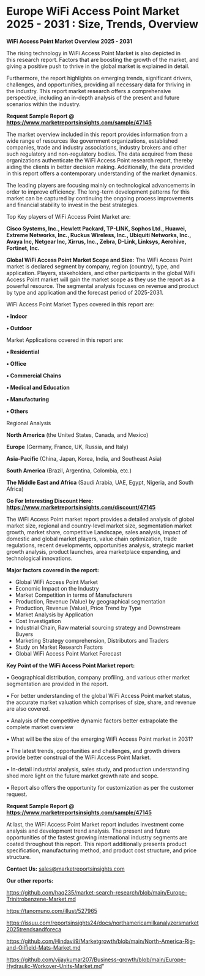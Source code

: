 # Europe WiFi Access Point Market 2025 - 2031 : Size, Trends, Overview

<Strong> WiFi Access Point Market Overview 2025 - 2031</strong>

The rising technology in WiFi Access Point Market is also depicted in this research report. Factors that are boosting the growth of the market, and giving a positive push to thrive in the global market is explained in detail.

Furthermore, the report highlights on emerging trends, significant drivers, challenges, and opportunities, providing all necessary data for thriving in the industry. This report market research offers a comprehensive perspective, including an in-depth analysis of the present and future scenarios within the industry.

<strong>Request Sample Report @ <a href=https://www.marketreportsinsights.com/sample/47145>https://www.marketreportsinsights.com/sample/47145</a></strong>

The market overview included in this report provides information from a wide range of resources like government organizations, established companies, trade and industry associations, industry brokers and other such regulatory and non-regulatory bodies. The data acquired from these organizations authenticate the WiFi Access Point research report, thereby aiding the clients in better decision making. Additionally, the data provided in this report offers a contemporary understanding of the market dynamics.

The leading players are focusing mainly on technological advancements in order to improve efficiency. The long-term development patterns for this market can be captured by continuing the ongoing process improvements and financial stability to invest in the best strategies.

Top Key players of WiFi Access Point Market are:

<strong>Cisco Systems, Inc., Hewlett Packard, TP-LINK, Sophos Ltd., Huawei, Extreme Networks, Inc., Ruckus Wireless, Inc., Ubiquiti Networks, Inc., Avaya Inc, Netgear Inc, Xirrus, Inc., Zebra, D-Link, Linksys, Aerohive, Fortinet, Inc.</strong>

<strong><b>Global WiFi Access Point Market Scope and Size:</b></strong>
The WiFi Access Point market is declared segment by company, region (country), type, and application. Players, stakeholders, and other participants in the global WiFi Access Point market will gain the market scope as they use the report as a powerful resource. The segmental analysis focuses on revenue and product by type and application and the forecast period of 2025-2031.

WiFi Access Point Market Types covered in this report are:

<strong>•  Indoor

•  Outdoor</strong>

Market Applications covered in this report are:

<strong>•  Residential

•  Office

•  Commercial Chains

•  Medical and Education

•  Manufacturing

•  Others</strong> 

Regional Analysis

<strong>North America</strong> (the United States, Canada, and Mexico)

<strong>Europe</strong> (Germany, France, UK, Russia, and Italy)

<strong>Asia-Pacific</strong> (China, Japan, Korea, India, and Southeast Asia)

<strong>South America</strong> (Brazil, Argentina, Colombia, etc.)

<strong>The Middle East and Africa</strong> (Saudi Arabia, UAE, Egypt, Nigeria, and South Africa)

<strong>Go For Interesting Discount Here: <a href=https://www.marketreportsinsights.com/discount/47145>https://www.marketreportsinsights.com/discount/47145</a></strong>

The WiFi Access Point market report provides a detailed analysis of global market size, regional and country-level market size, segmentation market growth, market share, competitive Landscape, sales analysis, impact of domestic and global market players, value chain optimization, trade regulations, recent developments, opportunities analysis, strategic market growth analysis, product launches, area marketplace expanding, and technological innovations.

<strong><b>Major factors covered in the report:</b></strong>
<ul>
  <li>Global WiFi Access Point Market </li>
  <li>Economic Impact on the Industry</li>
  <li>Market Competition in terms of Manufacturers</li>
  <li>Production, Revenue (Value) by geographical segmentation</li>
  <li>Production, Revenue (Value), Price Trend by Type</li>
  <li>Market Analysis by Application</li>
  <li>Cost Investigation</li>
  <li>Industrial Chain, Raw material sourcing strategy and Downstream Buyers</li>
  <li>Marketing Strategy comprehension, Distributors and Traders</li>
  <li>Study on Market Research Factors</li>
  <li>Global WiFi Access Point Market Forecast</li>
</ul>

<strong><b>Key Point of the WiFi Access Point Market report:</b></strong>

• Geographical distribution, company profiling, and various other market segmentation are provided in the report.

• For better understanding of the global WiFi Access Point market status, the accurate market valuation which comprises of size, share, and revenue are also covered.

• Analysis of the competitive dynamic factors better extrapolate the complete market overview

• What will be the size of the emerging WiFi Access Point market in 2031?

• The latest trends, opportunities and challenges, and growth drivers provide better construal of the WiFi Access Point Market.

• In-detail industrial analysis, sales study, and production understanding shed more light on the future market growth rate and scope.

• Report also offers the opportunity for customization as per the customer request.

<strong>Request Sample Report @ <a href=https://www.marketreportsinsights.com/sample/47145>https://www.marketreportsinsights.com/sample/47145</a></strong>

At last, the WiFi Access Point Market report includes investment come analysis and development trend analysis. The present and future opportunities of the fastest growing international industry segments are coated throughout this report. This report additionally presents product specification, manufacturing method, and product cost structure, and price structure.

<strong>Contact Us:</strong>
sales@marketreportsinsights.com

<strong>Our other reports:</strong>

<a href=https://github.com/haq235/market-search-research/blob/main/Europe-Trinitrobenzene-Market.md>https://github.com/haq235/market-search-research/blob/main/Europe-Trinitrobenzene-Market.md</a>

<a href=https://tanomuno.com/illust/527965>https://tanomuno.com/illust/527965</a>

<a href=https://issuu.com/reportsinsights24/docs/northamericamilkanalyzersmarket2025trendsandforeca>https://issuu.com/reportsinsights24/docs/northamericamilkanalyzersmarket2025trendsandforeca</a>

<a href=https://github.com/Hindavii9/Marketgrowth/blob/main/North-America-Rig-and-Oilfield-Mats-Market.md>https://github.com/Hindavii9/Marketgrowth/blob/main/North-America-Rig-and-Oilfield-Mats-Market.md</a>

<a href=https://github.com/vijaykumar207/Business-growth/blob/main/Europe-Hydraulic-Workover-Units-Market.md>https://github.com/vijaykumar207/Business-growth/blob/main/Europe-Hydraulic-Workover-Units-Market.md</a>"
